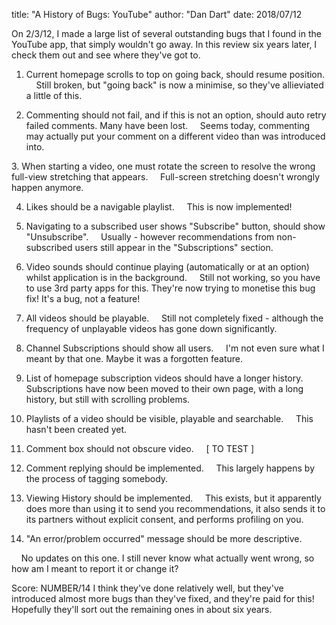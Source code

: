 title: "A History of Bugs: YouTube"
author: "Dan Dart"
date: 2018/07/12

On 2/3/12, I made a large list of several outstanding bugs that I found in the YouTube app, that simply wouldn't go away.
In this review six years later, I check them out and see where they've got to.

1. Current homepage scrolls to top on going back, should resume position.
&nbsp; &nbsp; Still broken, but "going back" is now a minimise, so they've allieviated a little of this.

2. Commenting should not fail, and if this is not an option, should
auto retry failed comments. Many have been lost.
&nbsp; &nbsp; Seems today, commenting may actually put your comment on a different video than was introduced into.

3.&nbsp;When starting a video, one must rotate the screen to resolve the
wrong full-view stretching that appears.
&nbsp; &nbsp; Full-screen stretching doesn't wrongly happen anymore.

4. Likes should be a navigable playlist.
&nbsp; &nbsp; This is now implemented!

5. Navigating to a subscribed user shows "Subscribe" button, should
show "Unsubscribe".
&nbsp; &nbsp; Usually - however recommendations from non-subscribed users still appear in the "Subscriptions" section.

6. Video sounds should continue playing (automatically or at an
option) whilst application is in the background.
&nbsp; &nbsp; Still not working, so you have to use 3rd party apps for this. They're now trying to monetise this bug fix! It's a bug, not a feature!

7. All videos should be playable.
&nbsp; &nbsp; Still not completely fixed - although the frequency of unplayable videos has gone down significantly.

8. Channel Subscriptions should show all users.
&nbsp; &nbsp; I'm not even sure what I meant by that one. Maybe it was a forgotten feature.

9. List of homepage subscription videos should have a longer history.
&nbsp; &nbsp; Subscriptions have now been moved to their own page, with a long history, but still with scrolling problems.

10. Playlists of a video should be visible, playable and searchable.
&nbsp; &nbsp; This hasn't been created yet.

11. Comment box should not obscure video.
&nbsp; &nbsp; [ TO TEST ]

12. Comment replying should be implemented.
&nbsp; &nbsp; This largely happens by the process of tagging somebody.

13. Viewing History should be implemented.
&nbsp; &nbsp; This exists, but it apparently does more than using it to send you recommendations, it also sends it to its partners without explicit consent, and performs profiling on you.

14. "An error/problem occurred" message should be more descriptive.
<div>&nbsp; &nbsp; No updates on this one. I still never know what actually went wrong, so how am I meant to report it or change it?


Score: NUMBER/14
I think they've done relatively well, but they've introduced almost more bugs than they've fixed, and they're paid for this! Hopefully they'll sort out the remaining ones in about six years.</div><div class="yj6qo" style="background-color: white; color: #222222; font-family: arial, sans-serif; font-size: 12.8px;"></div>

